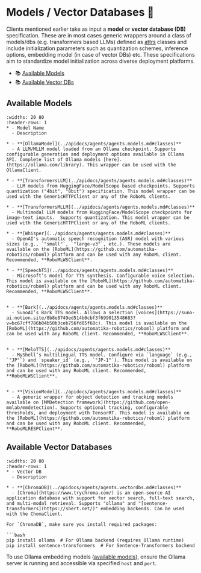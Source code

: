 # Models / Vector Databases 🧠

Clients mentioned earlier take as input a **model** or **vector database (DB)** specification. These are in most cases generic wrappers around a class of models/dbs (e.g. transformers based LLMs) defined as [attrs](https://www.attrs.org/en/stable/) classes and include initialization parameters such as quantization schemes, inference options, embedding model (in case of vector DBs) etc. These specifications aim to standardize model initialization across diverse deployment platforms.

- 📚 [Available Models](../apidocs/agents/agents.models)
- 📚 [Available Vector DBs](../apidocs/agents/agents.vectordbs)

## Available Models

```{list-table}
:widths: 20 80
:header-rows: 1
* - Model Name
  - Description

* - **[OllamaModel](../apidocs/agents/agents.models.md#classes)**
  - A LLM/MLLM model loaded from an Ollama checkpoint. Supports configurable generation and deployment options available in Ollama API. Complete list of Ollama models [here].(https://ollama.com/library). This wrapper can be used with the OllamaClient.

* - **[TransformersLLM](../apidocs/agents/agents.models.md#classes)**
  - LLM models from HuggingFace/ModelScope based checkpoints. Supports quantization ("4bit", "8bit") specification. This model wrapper can be used with the GenericHTTPClient or any of the RoboML clients.

* - **[TransformersMLLM](../apidocs/agents/agents.models.md#classes)**
  - Multimodal LLM models from HuggingFace/ModelScope checkpoints for image-text inputs.  Supports quantization. This model wrapper can be used with the GenericHTTPClient or any of the RoboML clients.

* - **[Whisper](../apidocs/agents/agents.models.md#classes)**
  - OpenAI's automatic speech recognition (ASR) model with various sizes (e.g., `"small"`, `"large-v3"`, etc.). These models are available on the [RoboML](https://github.com/automatika-robotics/roboml) platform and can be used with any RoboML client. Recommended, **RoboMLWSClient**.

* - **[SpeechT5](../apidocs/agents/agents.models.md#classes)**
  - Microsoft’s model for TTS synthesis. Configurable voice selection. This model is available on the [RoboML](https://github.com/automatika-robotics/roboml) platform and can be used with any RoboML client. Recommended, **RoboMLWSClient**.


* - **[Bark](../apidocs/agents/agents.models.md#classes)**
  - SunoAI’s Bark TTS model. Allows a selection [voices](https://suno-ai.notion.site/8b8e8749ed514b0cbf3f699013548683?v=bc67cff786b04b50b3ceb756fd05f68c). This model is available on the [RoboML](https://github.com/automatika-robotics/roboml) platform and can be used with any RoboML client. Recommended, **RoboMLWSClient**.


* - **[MeloTTS](../apidocs/agents/agents.models.md#classes)**
  - MyShell’s multilingual TTS model. Configure via `language` (e.g., `"JP"`) and `speaker_id` (e.g., `"JP-1"`). This model is available on the [RoboML](https://github.com/automatika-robotics/roboml) platform and can be used with any RoboML client. Recommended, **RoboMLWSClient**.


* - **[VisionModel](../apidocs/agents/agents.models.md#classes)**
  - A generic wrapper for object detection and tracking models available on [MMDetection framework](https://github.com/open-mmlab/mmdetection). Supports optional tracking, configurable thresholds, and deployment with TensorRT. This model is available on the [RoboML](https://github.com/automatika-robotics/roboml) platform and can be used with any RoboML client. Recommended, **RoboMLRESPClient**.

```

## Available Vector Databases

```{list-table}
:widths: 20 80
:header-rows: 1
* - Vector DB
  - Description

* - **[ChromaDB](../apidocs/agents/agents.vectordbs.md#classes)**
  - [Chroma](https://www.trychroma.com/) is an open-source AI application database with support for vector search, full-text search, and multi-modal retrieval. Supports "ollama" and "[sentence-transformers](https://sbert.net/)" embedding backends. Can be used with the ChomaClient.
```

````{note}
For `ChromaDB`, make sure you install required packages:

```bash
pip install ollama  # For Ollama backend (requires Ollama runtime)
pip install sentence-transformers  # For Sentence-Transformers backend
````

To use Ollama embedding models ([available models](https://ollama.com/search?c=embedding)), ensure the Ollama server is running and accessible via specified `host` and `port`.

